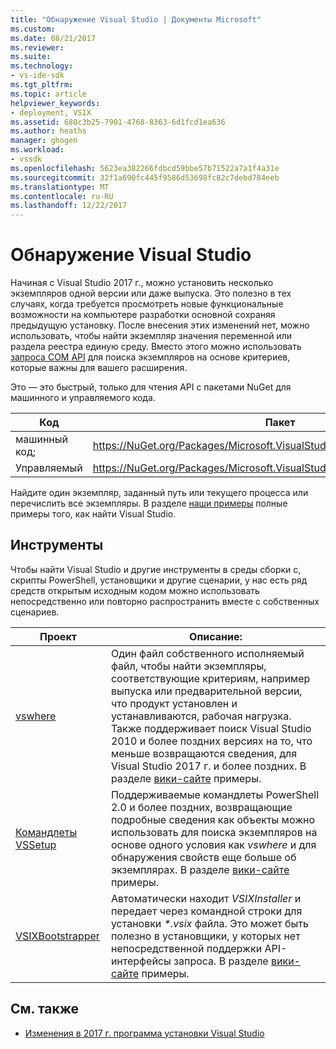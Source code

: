 ```yaml
---
title: "Обнаружение Visual Studio | Документы Microsoft"
ms.custom: 
ms.date: 08/21/2017
ms.reviewer: 
ms.suite: 
ms.technology:
- vs-ide-sdk
ms.tgt_pltfrm: 
ms.topic: article
helpviewer_keywords:
- deployment, VSIX
ms.assetid: 680c3b25-7901-4768-8363-6d1fcd1ea636
ms.author: heaths
manager: ghogen
ms.workload:
- vssdk
ms.openlocfilehash: 5623ea382266fdbcd59bbe57b71522a7a1f4a31e
ms.sourcegitcommit: 32f1a690fc445f9586d53698fc82c7debd784eeb
ms.translationtype: MT
ms.contentlocale: ru-RU
ms.lasthandoff: 12/22/2017
---
```

# <a name="locating-visual-studio"></a>Обнаружение Visual Studio

Начиная с Visual Studio 2017 г., можно установить несколько экземпляров одной версии или даже выпуска. Это полезно в тех случаях, когда требуется просмотреть новые функциональные возможности на компьютере разработки основной сохраняя предыдущую установку. После внесения этих изменений нет, можно использовать, чтобы найти экземпляр значения переменной или раздела реестра единую среду. Вместо этого можно использовать [запроса COM API](https://msdn.microsoft.com/library/microsoft.visualstudio.setup.configuration.aspx) для поиска экземпляров на основе критериев, которые важны для вашего расширения.

Это — это быстрый, только для чтения API с пакетами NuGet для машинного и управляемого кода.

| Код | Пакет |
| ---- | --- |
| машинный код; | https://NuGet.org/Packages/Microsoft.VisualStudio.Setup.Configuration.Native |
| Управляемый | https://NuGet.org/Packages/Microsoft.VisualStudio.Setup.Configuration.Interop |

Найдите один экземпляр, заданный путь или текущего процесса или перечислить все экземпляры. В разделе [наши примеры](https://github.com/Microsoft/vs-setup-samples) полные примеры того, как найти Visual Studio.

## <a name="tools"></a>Инструменты

Чтобы найти Visual Studio и другие инструменты в среды сборки c, скрипты PowerShell, установщики и другие сценарии, у нас есть ряд средств открытым исходным кодом можно использовать непосредственно или повторно распространить вместе с собственных сценариев.

| Проект | Описание: |
| ------- | ----------- |
| [vswhere](https://github.com/Microsoft/vswhere) | Один файл собственного исполняемый файл, чтобы найти экземпляры, соответствующие критериям, например выпуска или предварительной версии, что продукт установлен и устанавливаются, рабочая нагрузка. Также поддерживает поиск Visual Studio 2010 и более поздних версиях на то, что меньше возвращаются сведения, для Visual Studio 2017 г. и более поздних. В разделе [вики-сайте](https://github.com/Microsoft/vswhere/wiki) примеры. |
| [Командлеты VSSetup](https://github.com/Microsoft/vssetup.powershell) | Поддерживаемые командлеты PowerShell 2.0 и более поздних, возвращающие подробные сведения как объекты можно использовать для поиска экземпляров на основе одного условия как _vswhere_ и для обнаружения свойств еще больше об экземплярах. В разделе [вики-сайте](https://github.com/Microsoft/vssetup.powershell/wiki) примеры. |
| [VSIXBootstrapper](https://github.com/Microsoft/vsixbootstrapper) | Автоматически находит _VSIXInstaller_ и передает через командной строки для установки _*.vsix_ файла. Это может быть полезно в установщики, у которых нет непосредственной поддержки API-интерфейсы запроса. В разделе [вики-сайте](https://github.com/Microsoft/vsixbootstrapper/wiki) примеры. |

## <a name="see-also"></a>См. также

* [Изменения в 2017 г. программа установки Visual Studio](https://blogs.msdn.microsoft.com/heaths/2016/09/15/changes-to-visual-studio-15-setup)
